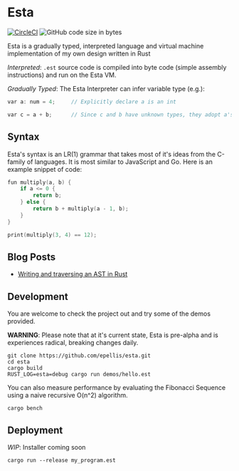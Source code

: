 # Esta

[![CircleCI](https://circleci.com/gh/epellis/esta.svg?style=shield)](https://circleci.com/gh/epellis/esta)
![GitHub code size in bytes](https://img.shields.io/github/languages/code-size/epellis/esta.svg?style=popout-square)


Esta is a gradually typed, interpreted language and virtual machine implementation of my own design written in Rust

_Interpreted_: `.est` source code is compiled into byte code (simple assembly instructions)
                and run on the Esta VM.

_Gradually Typed_: The Esta Interpreter can infer variable type (e.g.):
```c
var a: num = 4;     // Explicitly declare a is an int

var c = a + b;      // Since c and b have unknown types, they adopt a's type
```

## Syntax

Esta's syntax is an LR(1) grammar that takes most of it's ideas from
the C-family of languages. It is most similar to JavaScript and Go.
Here is an example snippet of code:
```c
fun multiply(a, b) {
    if a <= 0 {
        return b;
    } else {
        return b + multiply(a - 1, b);
    }
}

print(multiply(3, 4) == 12);
```

## Blog Posts
- [Writing and traversing an AST in Rust](http://nedellis.com/2019/05/08/esta_1/)

## Development

You are welcome to check the project out and try some of the demos provided.

__WARNING__: Please note that at it's current state, Esta is pre-alpha and is experiences
radical, breaking changes daily.

```
git clone https://github.com/epellis/esta.git
cd esta
cargo build
RUST_LOG=esta=debug cargo run demos/hello.est
```

You can also measure performance by evaluating the
Fibonacci Sequence using a naive recursive O(n^2) algorithm.
```
cargo bench
```

## Deployment

_WIP_: Installer coming soon

```
cargo run --release my_program.est
```
